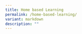 ```yaml
---
title: Home based Learning
permalink: /home-based-learning/
variant: markdown
description: ""
---
```

